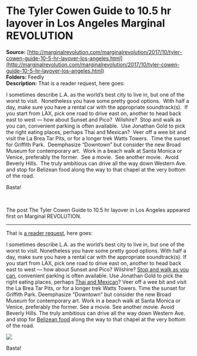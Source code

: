 # The Tyler Cowen Guide to 10.5 hr layover in Los Angeles Marginal REVOLUTION

**Source:** [http://marginalrevolution.com/marginalrevolution/2017/10/tyler-cowen-guide-10-5-hr-layover-los-angeles.html](http://marginalrevolution.com/marginalrevolution/2017/10/tyler-cowen-guide-10-5-hr-layover-los-angeles.html)  
**Folders:** Feedly  
**Description:** That is a reader request, here goes:

I sometimes describe L.A. as the world’s best city to live in, but one of the worst to visit.  Nonetheless you have some pretty good options.  With half a day, make sure you have a rental car with the appropriate soundtrack(s).  If you start from LAX, pick one road to drive east on, another to head back east to west — how about Sunset and Pico?  Wilshire?  Stop and walk as you can, convenient parking is often available.  Use Jonathan Gold to pick the right eating places, perhaps Thai and Mexican?  Veer off a wee bit and visit the La Brea Tar Pits, or for a longer trek Watts Towers.  Time the sunset for Griffith Park.  Deemphasize “Downtown” but consider the new Broad Museum for contemporary art.  Work in a beach walk at Santa Monica or Venice, preferably the former.  See a movie.  See another movie.  Avoid Beverly Hills.  The truly ambitious can drive all the way down Western Ave. and stop for Belizean food along the way to that chapel at the very bottom of the road.

Basta!

 

The post The Tyler Cowen Guide to 10.5 hr layover in Los Angeles appeared first on Marginal REVOLUTION.


---

<div>
    <p>That is <a href="https://marginalrevolution.com/marginalrevolution/2017/10/request-for-requests-8.html">a reader request</a>, here goes:</p>
<p>I sometimes describe L.A. as the world’s best city to live in, but one of the worst to visit.  Nonetheless you have some pretty good options.  With half a day, make sure you have a rental car with the appropriate soundtrack(s).  If you start from LAX, pick one road to drive east on, another to head back east to west — how about Sunset and Pico?  Wilshire?  <a href="https://marginalrevolution.com/marginalrevolution/2014/01/in-defense-of-los-angeles-as-a-superb-walking-city.html">Stop and walk as you can</a>, convenient parking is often available.  Use Jonathan Gold to pick the right eating places, perhaps <a href="https://marginalrevolution.com/marginalrevolution/2015/01/los-angeles-notes.html">Thai and Mexican</a>?  Veer off a wee bit and visit the La Brea Tar Pits, or for a longer trek Watts Towers.  Time the sunset for Griffith Park.  Deemphasize “Downtown” but consider the new Broad Museum for contemporary art.  Work in a beach walk at Santa Monica or Venice, preferably the former.  See a movie.  See another movie.  Avoid Beverly Hills.  The truly ambitious can drive all the way down Western Ave. and stop for <a href="https://www.google.com/search?source=hp&amp;q=belizean+restaurant+los+angeles+western+ave&amp;oq=belizean+restaurant+los+angeles+western+ave&amp;gs_l=psy-ab.3..33i22i29i30k1.631.5939.0.6118.44.31.0.0.0.0.248.3895.0j22j3.25.0....0...1.1.64.psy-ab..19.24.3712.0..0j0i131k1j0i22i30k1j33i160k1j33i21k1.0.2ThB3pZujlQ">Belizean food</a> along the way to that chapel at the very bottom of the road.</p>
<p><a href="https://marginalrevolution.com/marginalrevolution/2017/10/tyler-cowen-guide-10-5-hr-layover-los-angeles.html/la-brea-tar-pits-los-angeles-california-001"><img src="https://marginalrevolution.com/wp-content/uploads/2017/10/la-brea-tar-pits-los-angeles-california-001.jpg"></a></p>
<p>Basta!</p>

  </div>
  